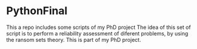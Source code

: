 # PythonFinal
This a repo  includes some scripts of my PhD project
The idea of this set of script is to perform a reliability assessment of diferent problems, by using the ransom sets theory.
This is part of my PhD project.

